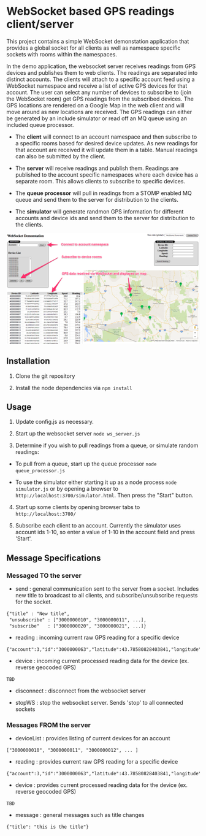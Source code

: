 # WebSocket based GPS readings client/server

This project contains a simple WebSocket demonstation application that provides a global socket for all clients as well as namespace specific sockets with rooms within the namespaces.

In the demo application, the websocket server receives readings from GPS devices and publishes them to web clients.   The readings are separated into distinct accounts.  The clients will attach to a specific account feed using a WebSocket namespace and receive a list of active GPS devices for that account.  The user can select any number of devices to subscribe to (join the WebSocket room) get GPS readings from the subscribed devices.  The GPS locations are rendered on a Google Map in the web client and will move around as new locations are received.  The GPS readings can either be generated by an include simulator or read off an MQ queue using an included queue processor.

* The **client** will connect to an account namespace and then
subscribe to a specific rooms based for desired device updates.  As
new readings for that account are received it will update them in a
table.  Manual readings can also be submitted by the client.

* The **server** will receive readings and publish them.  Readings are
  published to the account specific namespaces where each device has a
  separate room.  This allows clients to subscribe to specific devices.

* The **queue processor** will pull in readings from a STOMP enabled
MQ queue and send them to the server for distribution to the clients.

* The **simulator** will generate randmon GPS information for
different accounts and device ids and send them to the server for
distribution to the clients.

![Screenshot of demo client](public/Websocket_Reading_Monitor.png)

## Installation

1. Clone the git repository

2. Install the node dependencies via `npm install`

## Usage

1. Update config.js as necessary.

2. Start up the websocket server `node ws_server.js`

3. Determine if you wish to pull readings from a queue, or simulate random readings:

  * To pull from a queue, start up the queue processor `node queue_processor.js`
  
  * To use the simulator either starting it up as a node process `node
simulator.js` or by opening a browser to `http://localhost:3700/simulator.html`.  Then press the "Start"
button.

4. Start up some clients by opening browser tabs to
`http://localhost:3700/`

5. Subscribe each client to an account.  Currently the simulator uses
account ids 1-10, so enter a value of 1-10 in the account field and
press 'Start'.  

## Message Specifications

### Messaged TO the server

* send : general communication sent to the server from a socket.
Includes new title to broadcast to all clients, and subscribe/unsubscribe requests for the socket.

```
{"title" : "New title",
 "unsubscribe" : ["3000000010", "3000000011", ...],
 "subscribe"   : ["3000000020", "3000000021", ...]}
```

* reading : incoming current raw GPS reading for a specific device

```
{"account":3,"id":"3000000063","latitude":43.78580828403841,"longitude":-107.68932607986248,"speed":"45.8","heading":"143.4"}
```

* device : incoming current processed reading data for the device (ex. reverse geocoded GPS)

```
TBD
```

* disconnect : disconnect from the websocket server

* stopWS : stop the websocket server.  Sends 'stop' to all connected sockets


### Messages FROM the server

* deviceList : provides listing of current devices for an account

```
["3000000010", "3000000011", "3000000012", ... ]
```

* reading : provides current raw GPS reading for a specific device

```
{"account":3,"id":"3000000063","latitude":43.78580828403841,"longitude":-107.68932607986248,"speed":"45.8","heading":"143.4"}
```

* device : provides current processed reading data for the device (ex. reverse geocoded GPS)

```
TBD
```

* message : general messages such as title changes

```
{"title": "this is the title"}
```







